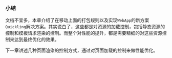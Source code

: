 ### 小结

文档不宜多，本章介绍了在移动上面的打包规则以及实现`WebApp`的新方案`Quickling`解决方案。其实说白了，这些都是对资源的加载控制，包括静态资源的控制和模板请求渲染的控制。而整个对性能的提升，都是需要精细的对这些资源控制来达到最终优化的效果。

下一章讲述几种页面渲染的控制方式，通过对页面加载的控制来做性能优化。
